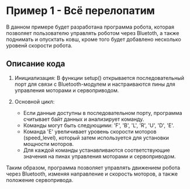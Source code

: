 # Пример 1 - Всё перелопатим

В данном примере будет разработана программа робота, которая позволяет пользователю управлять роботом через Bluetoth, а также поднимать и опусктать ковш, кроме того будет добавлено несколько уровенй скорости робота.

## Описание кода

1. Инициализация: В функции setup() открывается последовательный порт для связи с Bluetooth-модулем и настраиваются пины для управления моторами и сервоприводом.
   
2. Основной цикл:
   - Если данные доступны в последовательном порту, программа считывает байт данных и анализирует команду.
   - Команды могут быть следующими: 'F', 'B', 'L', 'R', 'U', 'D', 'E'.
   - Команда 'E' увеличивает уровень скорости моторов (speed_level), который затем используется для установки мощности моторов.
   - Для каждой команды устанавливаются соответствующие значения на пинах управления моторами и сервоприводом.

Таким образом, программа позволяет управлять движением робота через Bluetooth, изменяя направление и скорость моторов, а также положение сервопривода.